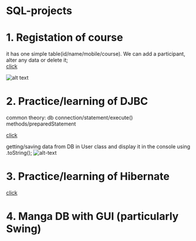 # SQL-projects

<H1> 1. Registation of course</H1> 

it has one simple table(id/name/mobile/course). We can add a participant, alter any data or delete it;
<br>
[click](https://github.com/self-harm/SQL-projects/tree/main/RegistrationCourse)

![alt text](https://github.com/self-harm/SQL-projects/blob/main/SQL.PNG?raw=true)




<H1> 2. Practice/learning of DJBC</H1>
common theory:
db connection/statement/execute() methods/preparedStatement


[click](https://github.com/self-harm/SQL-projects/tree/main/JDBC_practice)

getting/saving data from DB in User class and display it in the console using .toString();
![alt-text](https://github.com/self-harm/SQL-projects/blob/main/1.PNG)
<H1> 3. Practice/learning of Hibernate</H1>



[click](https://github.com/self-harm/SQL-projects/tree/main/hibernate_practice)

<H1> 4. Manga DB with GUI (particularly Swing)</H1>
